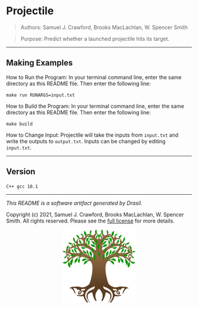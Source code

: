# Projectile 
> Authors:  Samuel J. Crawford, Brooks MacLachlan, W. Spencer Smith

> Purpose: Predict whether a launched projectile hits its target.

------------------------------------------------------------
## Making Examples 
 How to Run the Program:
In your terminal command line, enter the same directory as this README file. Then enter the following line:
```
make run RUNARGS=input.txt
```

How to Build the Program:
In your terminal command line, enter the same directory as this README file. Then enter the following line:
```
make build
```

How to Change Input:
Projectile will take the inputs from `input.txt` and write the outputs to `output.txt`.
Inputs can be changed by editing `input.txt`.

------------------------------------------------------------
## Version 
 `C++ gcc 10.1`

------------------------------------------------------------
*This README is a software artifact generated by Drasil.*

Copyright (c) 2021, Samuel J. Crawford, Brooks MacLachlan, W. Spencer Smith. All rights reserved. Please see the [full license](https://github.com/JacquesCarette/Drasil/blob/4b9ad0a3016fecb3c7a2aa82ab142f9e805b5cc8/LICENSE) for more details.

<p align="center">
<img src="../../../../../drasil-website/WebInfo/images/Icon.png" alt="Drasil Tree" width="200" />
</p>
